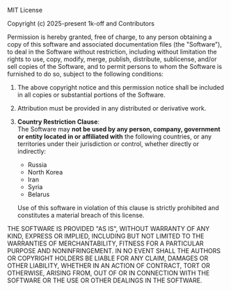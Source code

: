 MIT License

Copyright (c) 2025-present 1k-off and Contributors

Permission is hereby granted, free of charge, to any person obtaining a copy
of this software and associated documentation files (the "Software"), to deal
in the Software without restriction, including without limitation the rights
to use, copy, modify, merge, publish, distribute, sublicense, and/or sell
copies of the Software, and to permit persons to whom the Software is
furnished to do so, subject to the following conditions:

1. The above copyright notice and this permission notice shall be included in all
copies or substantial portions of the Software.
2. Attribution must be provided in any distributed or derivative work.
3. **Country Restriction Clause**:  
   The Software may **not be used by any person, company, government or entity
   located in or affiliated with** the following countries, or any territories
   under their jurisdiction or control, whether directly or indirectly:
   - Russia
   - North Korea
   - Iran
   - Syria
   - Belarus
   
   Use of this software in violation of this clause is strictly prohibited and
   constitutes a material breach of this license.

THE SOFTWARE IS PROVIDED "AS IS", WITHOUT WARRANTY OF ANY KIND, EXPRESS OR
IMPLIED, INCLUDING BUT NOT LIMITED TO THE WARRANTIES OF MERCHANTABILITY,
FITNESS FOR A PARTICULAR PURPOSE AND NONINFRINGEMENT. IN NO EVENT SHALL THE
AUTHORS OR COPYRIGHT HOLDERS BE LIABLE FOR ANY CLAIM, DAMAGES OR OTHER
LIABILITY, WHETHER IN AN ACTION OF CONTRACT, TORT OR OTHERWISE, ARISING FROM,
OUT OF OR IN CONNECTION WITH THE SOFTWARE OR THE USE OR OTHER DEALINGS IN THE
SOFTWARE.